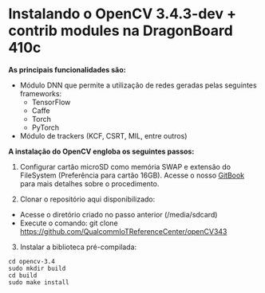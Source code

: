 # Instalando o OpenCV 3.4.3-dev + contrib modules na DragonBoard 410c

**As principais funcionalidades são:**

- Módulo DNN que permite a utilização de redes geradas pelas seguintes frameworks: 
  - TensorFlow
  - Caffe
  - Torch
  - PyTorch
- Módulo de trackers (KCF, CSRT, MIL, entre outros)

**A instalação do OpenCV engloba os seguintes passos:**
1. Configurar cartão microSD como memória SWAP e extensão do FileSystem (Preferência para cartão 16GB). Acesse o nosso [GitBook](https://facens.gitbook.io/qualcomm-iot-reference-center/configuracao-do-cartao-microsd-extensor-file-system-swap) para mais detalhes sobre o procedimento.

2. Clonar o repositório aqui disponibilizado:
  - Acesse o diretório criado no passo anterior (/media/sdcard)
  - Execute o comando: git clone https://github.com/QualcommIoTReferenceCenter/openCV343
  
3. Instalar a biblioteca pré-compilada:
```
cd opencv-3.4
sudo mkdir build
cd build
sudo make install
```
